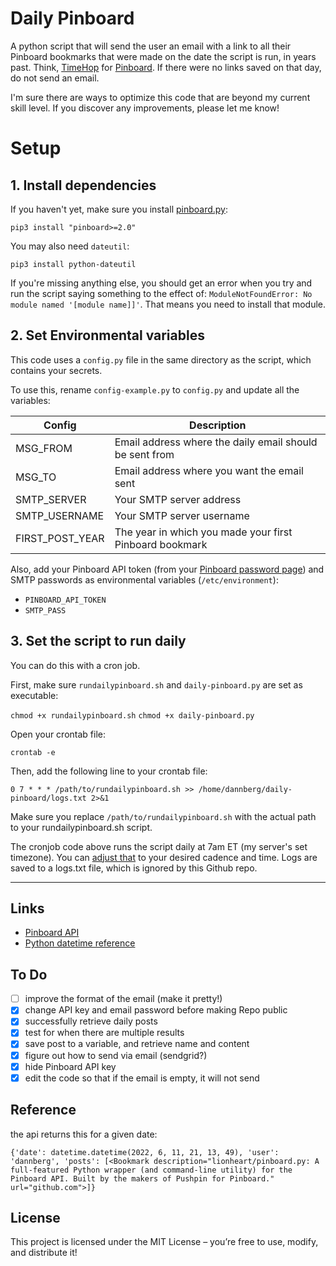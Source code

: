 # Daily Pinboard

A python script that will send the user an email with a link to all their Pinboard bookmarks that were made on the date the script is run, in years past. Think, [TimeHop](https://www.timehop.com/) for [Pinboard](https://pinboard.in). If there were no links saved on that day, do not send an email.

I'm sure there are ways to optimize this code that are beyond my current skill level. If you discover any improvements, please let me know!

# Setup

## 1. Install dependencies

If you haven't yet, make sure you install [pinboard.py](https://github.com/lionheart/pinboard.py):

`pip3 install "pinboard>=2.0"`

You may also need `dateutil`:

`pip3 install python-dateutil`

If you're missing anything else, you should get an error when you try and run the script saying something to the effect of: `ModuleNotFoundError: No module named '[module name]]'`. That means you need to install that module.

## 2. Set Environmental variables
This code uses a `config.py` file in the same directory as the script, which contains your secrets.

To use this, rename `config-example.py` to `config.py` and update all the variables:

| Config             | Description                                                                         |
|--------------------|-------------------------------------------------------------------------------------|
| MSG_FROM           | Email address where the daily email should be sent from                             |
| MSG_TO             | Email address where you want the email sent                                         |
| SMTP_SERVER        | Your SMTP server address                                                            |
| SMTP_USERNAME      | Your SMTP server username                                                           |
| FIRST_POST_YEAR    | The year in which you made your first Pinboard bookmark                             |

Also, add your Pinboard API token (from your [Pinboard password page](https://pinboard.in/settings/password)) and SMTP passwords as environmental variables (`/etc/environment`):

- `PINBOARD_API_TOKEN`
- `SMTP_PASS`

## 3. Set the script to run daily

You can do this with a cron job.

First, make sure `rundailypinboard.sh` and `daily-pinboard.py` are set as executable:

`chmod +x rundailypinboard.sh`
`chmod +x daily-pinboard.py`

Open your crontab file:

`crontab -e`

Then, add the following line to your crontab file:

`0 7 * * * /path/to/rundailypinboard.sh >> /home/dannberg/daily-pinboard/logs.txt 2>&1`

Make sure you replace `/path/to/rundailypinboard.sh` with the actual path to your rundailypinboard.sh script.

The cronjob code above runs the script daily at 7am ET (my server's set timezone). You can [adjust that](https://crontab.guru/#0_7_*_*_*) to your desired cadence and time. Logs are saved to a logs.txt file, which is ignored by this Github repo.

---

## Links
- [Pinboard API](https://github.com/lionheart/pinboard.py)
- [Python datetime reference](https://stackoverflow.com/questions/5158160/python-get-datetime-for-3-years-ago-today)

## To Do
- [ ] improve the format of the email (make it pretty!)
- [x] change API key and email password before making Repo public
- [x] successfully retrieve daily posts
- [x] test for when there are multiple results
- [x] save post to a variable, and retrieve name and content
- [x] figure out how to send via email (sendgrid?)
- [x] hide Pinboard API key
- [x] edit the code so that if the email is empty, it will not send

## Reference
the api returns this for a given date:

`{'date': datetime.datetime(2022, 6, 11, 21, 13, 49), 'user': 'dannberg', 'posts': [<Bookmark description="lionheart/pinboard.py: A full-featured Python wrapper (and command-line utility) for the Pinboard API. Built by the makers of Pushpin for Pinboard." url="github.com">]}`

## License
This project is licensed under the MIT License – you’re free to use, modify, and distribute it!
